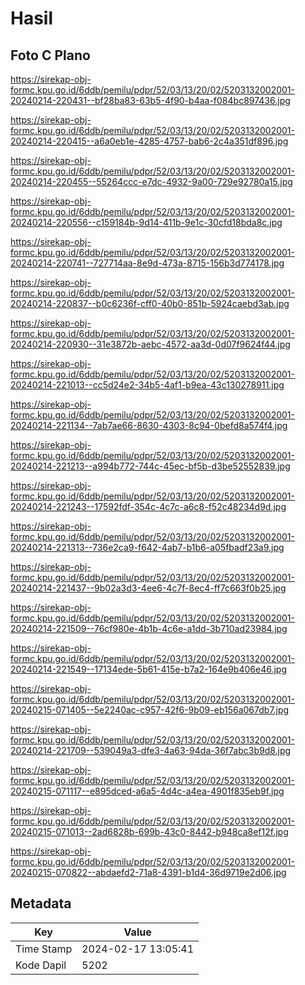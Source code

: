 # Hasil

## Foto C Plano

https://sirekap-obj-formc.kpu.go.id/6ddb/pemilu/pdpr/52/03/13/20/02/5203132002001-20240214-220431--bf28ba83-63b5-4f90-b4aa-f084bc897436.jpg

https://sirekap-obj-formc.kpu.go.id/6ddb/pemilu/pdpr/52/03/13/20/02/5203132002001-20240214-220415--a6a0eb1e-4285-4757-bab6-2c4a351df896.jpg

https://sirekap-obj-formc.kpu.go.id/6ddb/pemilu/pdpr/52/03/13/20/02/5203132002001-20240214-220455--55264ccc-e7dc-4932-9a00-729e92780a15.jpg

https://sirekap-obj-formc.kpu.go.id/6ddb/pemilu/pdpr/52/03/13/20/02/5203132002001-20240214-220556--c159184b-9d14-411b-9e1c-30cfd18bda8c.jpg

https://sirekap-obj-formc.kpu.go.id/6ddb/pemilu/pdpr/52/03/13/20/02/5203132002001-20240214-220741--727714aa-8e9d-473a-8715-156b3d774178.jpg

https://sirekap-obj-formc.kpu.go.id/6ddb/pemilu/pdpr/52/03/13/20/02/5203132002001-20240214-220837--b0c6236f-cff0-40b0-851b-5924caebd3ab.jpg

https://sirekap-obj-formc.kpu.go.id/6ddb/pemilu/pdpr/52/03/13/20/02/5203132002001-20240214-220930--31e3872b-aebc-4572-aa3d-0d07f9624f44.jpg

https://sirekap-obj-formc.kpu.go.id/6ddb/pemilu/pdpr/52/03/13/20/02/5203132002001-20240214-221013--cc5d24e2-34b5-4af1-b9ea-43c130278911.jpg

https://sirekap-obj-formc.kpu.go.id/6ddb/pemilu/pdpr/52/03/13/20/02/5203132002001-20240214-221134--7ab7ae66-8630-4303-8c94-0befd8a574f4.jpg

https://sirekap-obj-formc.kpu.go.id/6ddb/pemilu/pdpr/52/03/13/20/02/5203132002001-20240214-221213--a994b772-744c-45ec-bf5b-d3be52552839.jpg

https://sirekap-obj-formc.kpu.go.id/6ddb/pemilu/pdpr/52/03/13/20/02/5203132002001-20240214-221243--17592fdf-354c-4c7c-a6c8-f52c48234d9d.jpg

https://sirekap-obj-formc.kpu.go.id/6ddb/pemilu/pdpr/52/03/13/20/02/5203132002001-20240214-221313--736e2ca9-f642-4ab7-b1b6-a05fbadf23a9.jpg

https://sirekap-obj-formc.kpu.go.id/6ddb/pemilu/pdpr/52/03/13/20/02/5203132002001-20240214-221437--9b02a3d3-4ee6-4c7f-8ec4-ff7c663f0b25.jpg

https://sirekap-obj-formc.kpu.go.id/6ddb/pemilu/pdpr/52/03/13/20/02/5203132002001-20240214-221509--76cf980e-4b1b-4c6e-a1dd-3b710ad23984.jpg

https://sirekap-obj-formc.kpu.go.id/6ddb/pemilu/pdpr/52/03/13/20/02/5203132002001-20240214-221549--17134ede-5b61-415e-b7a2-164e9b406e46.jpg

https://sirekap-obj-formc.kpu.go.id/6ddb/pemilu/pdpr/52/03/13/20/02/5203132002001-20240215-071405--5e2240ac-c957-42f6-9b09-eb156a067db7.jpg

https://sirekap-obj-formc.kpu.go.id/6ddb/pemilu/pdpr/52/03/13/20/02/5203132002001-20240214-221709--539049a3-dfe3-4a63-94da-36f7abc3b9d8.jpg

https://sirekap-obj-formc.kpu.go.id/6ddb/pemilu/pdpr/52/03/13/20/02/5203132002001-20240215-071117--e895dced-a6a5-4d4c-a4ea-4901f835eb9f.jpg

https://sirekap-obj-formc.kpu.go.id/6ddb/pemilu/pdpr/52/03/13/20/02/5203132002001-20240215-071013--2ad6828b-699b-43c0-8442-b948ca8ef12f.jpg

https://sirekap-obj-formc.kpu.go.id/6ddb/pemilu/pdpr/52/03/13/20/02/5203132002001-20240215-070822--abdaefd2-71a8-4391-b1d4-36d9719e2d06.jpg


## Metadata

| Key        | Value               |
| ---------- | ------------------- |
| Time Stamp | 2024-02-17 13:05:41 |
| Kode Dapil | 5202                |



